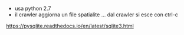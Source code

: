 - usa python 2.7
- il crawler aggiorna un file spatialite
... dal crawler si esce con ctrl-c


https://pysqlite.readthedocs.io/en/latest/sqlite3.html